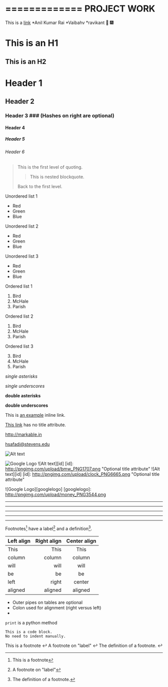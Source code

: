 =============
 PROJECT WORK
=============
This is a [link](htpps://google.com)
*Anil Kumar Rai
    *Vaibahv
    *ravikant 
    :tada: :fireworks:

This is an H1
=============

This is an H2
-------------
# Header 1 #
## Header 2 ##
### Header 3 ###             (Hashes on right are optional)
#### Header 4 ####
##### Header 5 #####
###### Header 6 ######


> This is the first level of quoting.
>
> > This is nested blockquote.
>
> Back to the first level.

Unordered list 1

*   Red
*   Green
*   Blue

Unordered list 2

+   Red
+   Green
+   Blue

Unordered list 3

-   Red
-   Green
-   Blue

Ordered list 1

1.  Bird
2.  McHale
3.  Parish

Ordered list 2

1.  Bird
1.  McHale
1.  Parish

Ordered list 3

3.  Bird
2.  McHale
1.  Parish

*single asterisks*

_single underscores_

**double asterisks**

__double underscores__

This is [an example](http://www.stevens.edu/sit/ "Stevens Institute of Technology") inline link.

[This link](http://example.net/) has no title attribute.

<http://markable.in>

<hsafadi@stevens.edu>

![Alt text](http://pngimg.com/upload/bmw_PNG1712.png "Optional title")

![Google Logo](http://pngimg.com/upload/bmw_PNG1707.png)
![Alt text][id]
[id]: http://pngimg.com/upload/bmw_PNG1707.png  "Optional title attribute"
![Alt text][id]
[id]: http://pngimg.com/upload/clock_PNG6665.png  "Optional title attribute"

![Google Logo][googlelogo]
[googlelogo]: http://pngimg.com/upload/money_PNG3544.png

* * *
***
*****
- - -
---------------------------------------


Footnotes[^1] have a label[^label] and a definition[^!DEF].

[^1]: This is a footnote
[^label]: A footnote on "label"
[^!DEF]: The definition of a footnote.


 Left align | Right align | Center align 
:-----------|------------:|:------------:
 This       |        This |     This     
 column     |      column |    column    
 will       |        will |     will     
 be         |          be |      be      
 left       |       right |    center    
 aligned    |     aligned |   aligned 

* Outer pipes on tables are optional
* Colon used for alignment (right versus left)
* 

`print` is a python method

```
This is a code block.
No need to indent manually.
```

This is a footnote ↩
A footnote on "label" ↩
The definition of a footnote. ↩
